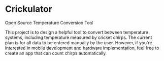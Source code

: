 # Crickulator
Open Source Temperature Conversion Tool

This project is to design a helpful tool to convert between temperature systems, including temperature measured by cricket chirps.  The current plan is for all data to be entered manually by the user.  However, if you're interested in mobile development and hardware implementation, feel free to create an app that can count chirps automatically.
